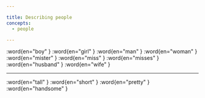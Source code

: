 ```yaml
---

title: Describing people
concepts:
  - people

---
```


:word{en="boy" }
:word{en="girl" }
:word{en="man" }
:word{en="woman" }
:word{en="mister" }
:word{en="miss" }
:word{en="misses" }
:word{en="husband" }
:word{en="wife" }

--------------------------------------------------

:word{en="tall" }
:word{en="short" }
:word{en="pretty" }
:word{en="handsome" }
